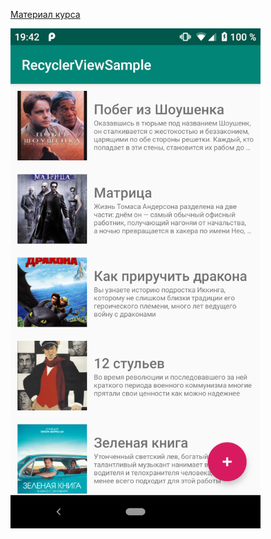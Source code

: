 [Материал курса](https://polis-mail-ru.github.io/2021-android/02_views_layouts_recycler/)

<img src="docs/image.png"  width="400px"/>